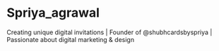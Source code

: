 # Spriya_agrawal
Creating unique digital invitations | Founder of @shubhcardsbyspriya | Passionate about digital marketing &amp; design
